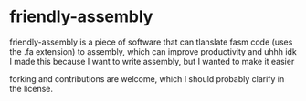 # friendly-assembly

friendly-assembly is a piece of software that can tlanslate fasm code (uses the .fa extension) to assembly, which can improve productivity and uhhh idk I made this because I want to write assembly, but I wanted to make it easier

forking and contributions are welcome, which I should probably clarify in the license.
